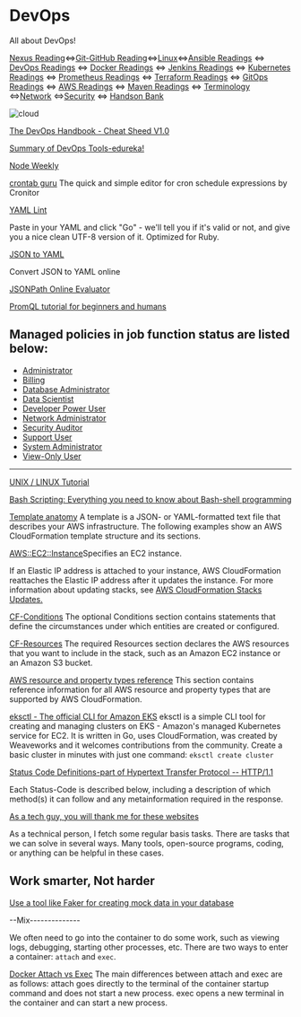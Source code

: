# DevOps
All about DevOps!

[Nexus Reading](./devops-readings/nexus_readings.md)<=>[Git-GitHub Reading](./devops-readings/git-hub_readings.md)<=>[Linux](./devops-readings/linux_readings.md)<=>[Ansible Readings](./devops-readings/ansible_readings.md) <=> [DevOps Readings](./devops-readings/devops_readings.md) <=> [Docker Readings](./devops-readings/docker_readings.md)  <=> [Jenkins Readings](./devops-readings/jenkins_readings.md) <=> [Kubernetes Readings](./devops-readings/kubernetes_readings.md) <=> [Prometheus Readings](./devops-readings/prometheus_readings.md) <=> [Terraform Readings](./devops-readings/terraform_readings.md) <=> [GitOps Readings](./gitops_readings) <=> [AWS Readings](./devops-readings/aws_readings.md) <=> [Maven Readings](./devops-readings/maven_readings.md) <=> [Terminology](./devops-readings/terminology.md) <=>[Network](./devops-readings/network_readings.md) <=>[Security](./devops-readings/security_readings.md) <=> [Handson Bank](./devops-readings/handsonBank.md)

![cloud](./img/cloud.png)<br>

[The DevOps Handbook - Cheat Sheed V1.0](The%20DevOps%20Handbook%20-%20Cheat%20Sheet%20V1.0.pdf)

[Summary of DevOps Tools-edureka!](https://medium.com/edureka/devops-tutorial-89363dac9d3f)

[Node Weekly](https://nodeweekly.com/issues/410)

[crontab guru](https://crontab.guru/)
The quick and simple editor for cron schedule expressions by Cronitor

[YAML Lint](http://www.yamllint.com/)

Paste in your YAML and click "Go" - we'll tell you if it's valid or not, and give you a nice clean UTF-8 version of it. Optimized for Ruby.

[JSON to YAML](https://www.json2yaml.com/)

Convert JSON to YAML online

[JSONPath Online Evaluator](https://jsonpath.com/)

[PromQL tutorial for beginners and humans](https://valyala.medium.com/promql-tutorial-for-beginners-9ab455142085)


## Managed policies in job function status are listed below:

* [Administrator](https://docs.aws.amazon.com/IAM/latest/UserGuide/access_policies_job-functions.html#jf_administrator)
* [Billing](https://docs.aws.amazon.com/IAM/latest/UserGuide/access_policies_job-functions.html#jf_accounts-payable)
* [Database Administrator](https://docs.aws.amazon.com/IAM/latest/UserGuide/access_policies_job-functions.html#jf_accounts-payable)
* [Data Scientist](https://docs.aws.amazon.com/IAM/latest/UserGuide/access_policies_job-functions.html#jf_data-scientist)
* [Developer Power User](https://docs.aws.amazon.com/IAM/latest/UserGuide/access_policies_job-functions.html#jf_developer-power-user)
* [Network Administrator](https://docs.aws.amazon.com/IAM/latest/UserGuide/access_policies_job-functions.html#jf_network-administrator)
* [Security Auditor](https://docs.aws.amazon.com/IAM/latest/UserGuide/access_policies_job-functions.html#jf_security-auditor)
* [Support User](https://docs.aws.amazon.com/IAM/latest/UserGuide/access_policies_job-functions.html#jf_support-user)
* [System Administrator](https://docs.aws.amazon.com/IAM/latest/UserGuide/access_policies_job-functions.html#jf_system-administrator)
* [View-Only User](https://docs.aws.amazon.com/IAM/latest/UserGuide/access_policies_job-functions.html#jf_view-only-user)

-------------------------------
[UNIX / LINUX Tutorial](https://www.tutorialspoint.com/unix/index.htm)

[Bash Scripting: Everything you need to know about Bash-shell programming](https://medium.com/sysf/bash-scripting-everything-you-need-to-know-about-bash-shell-programming-cd08595f2fba)

[Template anatomy](https://docs.aws.amazon.com/AWSCloudFormation/latest/UserGuide/template-anatomy.html)
A template is a JSON- or YAML-formatted text file that describes your AWS infrastructure. The following examples show an AWS CloudFormation template structure and its sections.

[AWS::EC2::Instance](https://docs.aws.amazon.com/AWSCloudFormation/latest/UserGuide/aws-properties-ec2-instance.html)Specifies an EC2 instance.

If an Elastic IP address is attached to your instance, AWS CloudFormation reattaches the Elastic IP address after it updates the instance. For more information about updating stacks, see [AWS CloudFormation Stacks Updates.](https://docs.aws.amazon.com/AWSCloudFormation/latest/UserGuide/using-cfn-updating-stacks.html)

[CF-Conditions](https://docs.aws.amazon.com/AWSCloudFormation/latest/UserGuide/conditions-section-structure.html) The optional Conditions section contains statements that define the circumstances under which entities are created or configured.

[CF-Resources](https://docs.aws.amazon.com/AWSCloudFormation/latest/UserGuide/resources-section-structure.html) The required Resources section declares the AWS resources that you want to include in the stack, such as an Amazon EC2 instance or an Amazon S3 bucket.

[AWS resource and property types reference](https://docs.aws.amazon.com/AWSCloudFormation/latest/UserGuide/aws-template-resource-type-ref.html) This section contains reference information for all AWS resource and property types that are supported by AWS CloudFormation.

[eksctl - The official CLI for Amazon EKS](https://eksctl.io/) eksctl is a simple CLI tool for creating and managing clusters on EKS - Amazon's managed Kubernetes service for EC2. It is written in Go, uses CloudFormation, was created by Weaveworks and it welcomes contributions from the community. Create a basic cluster in minutes with just one command: `eksctl create cluster`

[Status Code Definitions-part of Hypertext Transfer Protocol -- HTTP/1.1](https://www.w3.org/Protocols/rfc2616/rfc2616-sec10.html)

Each Status-Code is described below, including a description of which method(s) it can follow and any metainformation required in the response.

[As a tech guy, you will thank me for these websites](https://blog.devgenius.io/as-a-tech-guy-you-will-thank-me-for-these-websites-be09e86ebcef)

As a technical person, I fetch some regular basis tasks. There are tasks that we can solve in several ways. Many tools, open-source programs, coding, or anything can be helpful in these cases.

## Work smarter, Not harder

[Use a tool like Faker for creating mock data in your database](https://github.com/faker-ruby/faker)

--Mix--------------

We often need to go into the container to do some work, such as viewing logs, debugging, starting other processes, etc. There are two ways to enter a container: `attach` and `exec`.

[Docker Attach vs Exec](https://medium.com/geekculture/docker-two-ways-to-get-into-the-container-cda926c75fe)
The main differences between attach and exec are as follows:
attach goes directly to the terminal of the container startup command and does not start a new process.
exec opens a new terminal in the container and can start a new process.